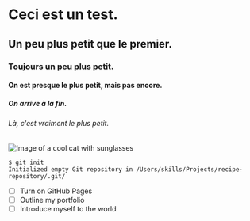 # Ceci est un test.
## Un peu plus petit que le premier.
### Toujours un peu plus petit.
#### On est presque le plus petit, mais pas encore.
##### On arrive à la fin.
###### Là, c'est vraiment le plus petit.

![Image of a cool cat with sunglasses](https://storage.googleapis.com/pod_public/1300/150707.jpg)

```
$ git init
Initialized empty Git repository in /Users/skills/Projects/recipe-repository/.git/
```
- [ ] Turn on GitHub Pages
- [ ] Outline my portfolio
- [ ] Introduce myself to the world
